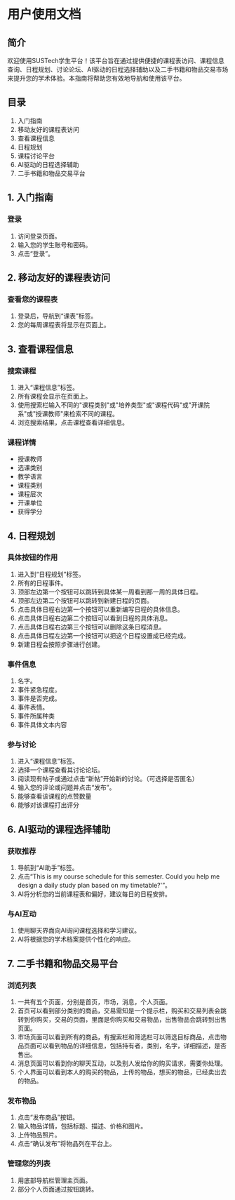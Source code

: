 # 用户使用文档

## 简介

欢迎使用SUSTech学生平台！该平台旨在通过提供便捷的课程表访问、课程信息查询、日程规划、讨论论坛、AI驱动的日程选择辅助以及二手书籍和物品交易市场来提升您的学术体验。本指南将帮助您有效地导航和使用该平台。

## 目录

1. 入门指南
2. 移动友好的课程表访问
3. 查看课程信息
4. 日程规划
5. 课程讨论平台
6. AI驱动的日程选择辅助
7. 二手书籍和物品交易平台


## 1. 入门指南

### 登录

1. 访问登录页面。
2. 输入您的学生账号和密码。
3. 点击“登录”。

## 2. 移动友好的课程表访问

### 查看您的课程表

1. 登录后，导航到“课表”标签。
2. 您的每周课程表将显示在页面上。

## 3. 查看课程信息

### 搜索课程

1. 进入“课程信息”标签。
2. 所有课程会显示在页面上。
3. 使用搜索栏输入不同的"课程类别"或"培养类型"或"课程代码"或"开课院系"或"授课教师"来检索不同的课程。
4. 浏览搜索结果，点击课程查看详细信息。

### 课程详情

- 授课教师
- 选课类别
- 教学语言
- 课程类别
- 课程层次
- 开课单位
- 获得学分

## 4. 日程规划

### 具体按钮的作用

1. 进入到“日程规划”标签。
2. 所有的日程事件。
3. 顶部左边第一个按钮可以跳转到具体某一周看到那一周的具体日程。
4. 顶部左边第二个按钮可以跳转到新建日程的页面。
5. 点击具体日程右边第一个按钮可以重新编写日程的具体信息。
6. 点击具体日程右边第二个按钮可以看到日程的具体消息。
7. 点击具体日程右边第三个按钮可以删除这条日程消息。
8. 点击具体日程左边第一个按钮可以把这个日程设置成已经完成。
9. 新建日程会按照步骤进行创建。

### 事件信息

1. 名字。
2. 事件紧急程度。
3. 事件是否完成。
4. 事件表情。
5. 事件所属种类
6. 事件具体文本内容


### 参与讨论

1. 进入“课程信息”标签。
2. 选择一个课程查看其讨论论坛。
3. 阅读现有帖子或通过点击“新帖”开始新的讨论。（可选择是否匿名）
4. 输入您的评论或问题并点击“发布”。
5. 能够查看该课程的点赞数量
6. 能够对该课程打出评分

## 6. AI驱动的课程选择辅助

### 获取推荐

1. 导航到“AI助手”标签。
2. 点击“This is my course schedule for this semester. Could you help me design a daily study plan based on my timetable?'”。
3. AI将分析您的当前课程表和偏好，建议每日的日程安排。

### 与AI互动

1. 使用聊天界面向AI询问课程选择和学习建议。
2. AI将根据您的学术档案提供个性化的响应。

## 7. 二手书籍和物品交易平台

### 浏览列表

1. 一共有五个页面，分别是首页，市场，消息，个人页面。
2. 首页可以看到部分类别的商品，交易需知是一个提示栏，购买和交易列表会跳转到你购买，交易的页面，里面是你购买和交易物品，出售物品会跳转到出售页面。
3. 市场页面可以看到所有的商品，有搜索栏和筛选栏可以筛选目标商品，点击物品页面可以看到物品的详细信息，包括持有者，类别，名字，详细描述，是否售出。
4. 消息页面可以看到你的聊天互动，以及别人发给你的购买请求，需要你处理。
5. 个人界面可以看到本人的购买的物品，上传的物品，想买的物品，已经卖出去的物品。

### 发布物品

1. 点击“发布商品”按钮。
2. 输入物品详情，包括标题、描述、价格和图片。
3. 上传物品照片。
4. 点击“确认发布”将物品列在平台上。

### 管理您的列表

1. 用底部导航栏管理主页面。
2. 部分个人页面通过按钮跳转。



